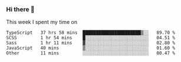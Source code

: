 ### Hi there 👋

<!--
**qiruohan/qiruohan** is a ✨ _special_ ✨ repository because its `README.md` (this file) appears on your GitHub profile.

Here are some ideas to get you started:

- 🔭 I’m currently working on ...
- 🌱 I’m currently learning ...
- 👯 I’m looking to collaborate on ...
- 🤔 I’m looking for help with ...
- 💬 Ask me about ...
- 📫 How to reach me: ...
- 😄 Pronouns: ...
- ⚡ Fun fact: ...
-->

This week I spent my time on 
<!--START_SECTION:waka-->
```text
TypeScript   37 hrs 58 mins  ██████████████████████▒░░   89.70 % 
SCSS         1 hr 54 mins    █░░░░░░░░░░░░░░░░░░░░░░░░   04.51 % 
Sass         1 hr 11 mins    ▓░░░░░░░░░░░░░░░░░░░░░░░░   02.80 % 
JavaScript   40 mins         ▒░░░░░░░░░░░░░░░░░░░░░░░░   01.60 % 
Other        11 mins         ░░░░░░░░░░░░░░░░░░░░░░░░░   00.47 % 
```
<!--END_SECTION:waka-->
